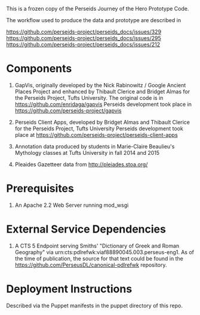 This is a frozen copy of the Perseids Journey of the Hero Prototype Code.

The workflow used to produce the data and prototype are described in 

https://github.com/perseids-project/perseids_docs/issues/329
https://github.com/perseids-project/perseids_docs/issues/295
https://github.com/perseids-project/perseids_docs/issues/212

# Components

1) GapVis, originally developed by the Nick Rabinowitz / Google Ancient Places Project and enhanced by Thibault Clerice and Bridget Almas for the Perseids Project, Tufts University.
   The original code is in https://github.com/enridaga/gapvis
   Perseids development took place in https://github.com/perseids-project/gapvis


2) Perseids Client Apps, developed by Bridget Almas and Thibault Clerice for the Perseids Project, Tufts University
   Perseids development took place at https://github.com/perseids-project/perseids-client-apps

3) Annotation data produced by students in Marie-Claire Beaulieu's Mythology classes at Tufts University in fall 2014 and 2015

4) Pleaides Gazetteer data from http://pleiades.stoa.org/

# Prerequisites

1) An Apache 2.2 Web Server running mod_wsgi

# External Service Dependencies

1) A CTS 5 Endpoint serving Smiths' "Dictionary of Greek and Roman Geography" via urn:cts:pdlrefwk:viaf88890045.003.perseus-eng1. As of the time of publication, the source for that text
could be found in the https://github.com/PerseusDL/canonical-pdlrefwk repository.

# Deployment Instructions

Described via the Puppet manifests in the puppet directory of this repo.


